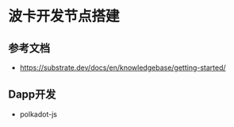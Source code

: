 # 波卡开发节点搭建



## 参考文档

- https://substrate.dev/docs/en/knowledgebase/getting-started/

## Dapp开发

- polkadot-js